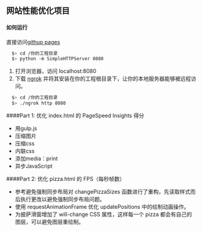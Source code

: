 ## 网站性能优化项目

#### 如何运行

直接访问[githup pages](http://cuilei.top/Website-Optimization_zh/)

```bash
  $> cd /你的工程目录
  $> python -m SimpleHTTPServer 8080
```

1. 打开浏览器，访问 localhost:8080
2. 下载 [ngrok](https://ngrok.com/) 并将其安装在你的工程根目录下，让你的本地服务器能够被远程访问。

``` bash
  $> cd /你的工程目录
  $> ./ngrok http 8080
```

####Part 1: 优化 index.html 的 PageSpeed Insights 得分

-  用gulp.js
  - 压缩图片
  - 压缩css
- 内联css
- 添加media：print
- 异步JavaScript

####Part 2: 优化 pizza.html 的 FPS（每秒帧数）

- 参考避免强制同步布局对 changePizzaSizes 函数进行了重构，先读取样式而后执行更改以避免强制同步布局问题。
- 使用 requestAnimationFrame 优化 updatePositions 中的绘制动画操作。
- 为披萨滑窗增加了 will-change CSS 属性，这样每一个 pizza 都会有自己的图层，可以避免图层重绘制。
